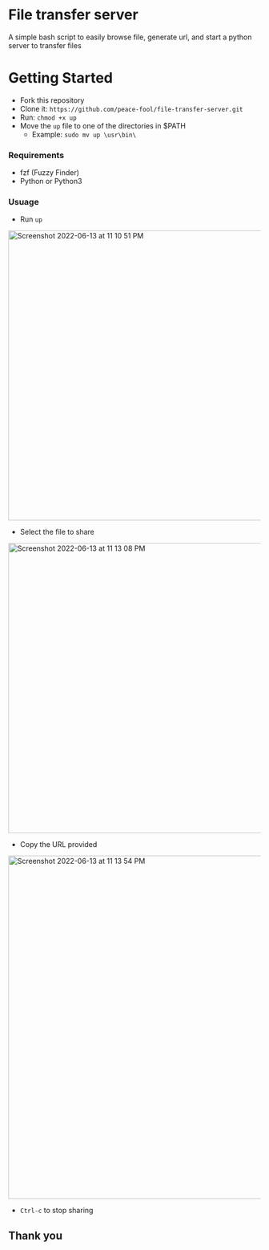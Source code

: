 # File transfer server
A simple bash script to easily browse file, generate url, and start a python server to transfer files

# Getting Started
- Fork this repository
- Clone it: `https://github.com/peace-fool/file-transfer-server.git`
- Run: `chmod +x up`
- Move the `up` file to one of the directories in $PATH
   - Example: `sudo mv up \usr\bin\`
### Requirements
- fzf (Fuzzy Finder)
- Python or Python3
### Usuage 
- Run `up`
<img width="578" alt="Screenshot 2022-06-13 at 11 10 51 PM" src="https://user-images.githubusercontent.com/62926115/173412494-62490b96-6fb3-433a-bdbd-56168a6d12b9.png">

- Select the file to share
<img width="578" alt="Screenshot 2022-06-13 at 11 13 08 PM" src="https://user-images.githubusercontent.com/62926115/173412849-2344950c-b0db-441c-b0f8-18fb6a87033f.png">

- Copy the URL provided
<img width="684" alt="Screenshot 2022-06-13 at 11 13 54 PM" src="https://user-images.githubusercontent.com/62926115/173412973-617ccdbc-7fe0-4e87-af09-07d2139902a7.png">

- `Ctrl-c` to stop sharing

## Thank you
